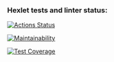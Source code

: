 ### Hexlet tests and linter status:
[![Actions Status](https://github.com/frontstall/backend-project-lvl3/workflows/hexlet-check/badge.svg)](https://github.com/frontstall/backend-project-lvl3/actions)

[![Maintainability](https://api.codeclimate.com/v1/badges/25ea21a8188d2729171c/maintainability)](https://codeclimate.com/github/frontstall/backend-project-lvl3/maintainability)

[![Test Coverage](https://api.codeclimate.com/v1/badges/25ea21a8188d2729171c/test_coverage)](https://codeclimate.com/github/frontstall/backend-project-lvl3/test_coverage)